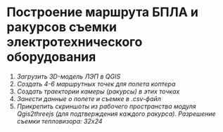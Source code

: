# Построение маршрута БПЛА и ракурсов съемки электротехнического оборудования

1. _Загрузить 3D-модель ЛЭП в QGIS_
2. _Создать 4-6 маршрутных точек для полета коптера_
3. _Создать траектории камеры (ракурсы) в этих точках_
4. _Занести данные о полете и съемке в .csv-файл_
5. _Прикрепить скриншоты из рабочего пространства модуля Qgis2threejs (для подтверждения каждого ракурса). 
Разрешение съемки тепловизора: 32х24_
